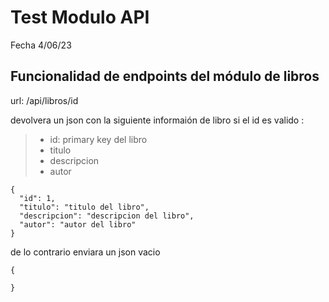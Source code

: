 # Test Modulo API
Fecha 4/06/23
## Funcionalidad de endpoints del módulo de libros

url: /api/libros/id

devolvera un json con la siguiente informaión de libro si el id es valido :
> - id: primary key del libro
> - titulo 
> - descripcion 
> - autor

```
{
  "id": 1,
  "titulo": "titulo del libro",
  "descripcion": "descripcion del libro",
  "autor": "autor del libro"
}

```

de lo contrario enviara un json vacio
```
{
	
}

```